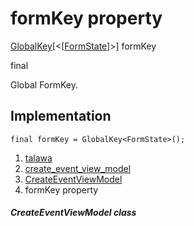 
<div>

# formKey property

</div>


[GlobalKey](https://api.flutter.dev/flutter/widgets/GlobalKey-class.html)[\<[[FormState](https://api.flutter.dev/flutter/widgets/FormState-class.html)]\>]
formKey


final




Global FormKey.



## Implementation

``` language-dart
final formKey = GlobalKey<FormState>();
```







1.  [talawa](../../index.html)
2.  [create_event_view_model](../../view_model_after_auth_view_models_event_view_models_create_event_view_model/)
3.  [CreateEventViewModel](../../view_model_after_auth_view_models_event_view_models_create_event_view_model/CreateEventViewModel-class.html)
4.  formKey property

##### CreateEventViewModel class








